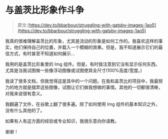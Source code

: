 # 与盖茨比形象作斗争

> 原文:[https://dev.to/bbarbour/struggling-with-gatsby-images-1ao5](https://dev.to/bbarbour/struggling-with-gatsby-images-1ao5)

我真的很难理解盖茨比的形象，尤其是流动的形象是如何工作的。我喜欢这样的事实，他们保持自己的位置，并载入一个模糊的效果。但是，我不知道展示它们的最佳方式，有时甚至不知道如何展示...

我用的是盖茨比形象里的 Img 组件。但是，有时我注意到它没有显示任何东西。尤其是当我试图做一些像浮动图像或试图使其全尺寸(100%高度/宽度。)

我读了很多文档，但我觉得这是其中的一个问题。在我和盖茨比的项目中，我最努力的地方就是摆弄这些图像，试图让它们做我想做的事情。其他的一切都很清晰，对我来说很有意义。

我翻遍了文件，在谷歌上翻了很多遍。除了如何使用 Img 组件的基本知识之外，没有什么其他的了。

如果有人有这方面的经验或专业知识，我很乐意向你请教。

谢谢！